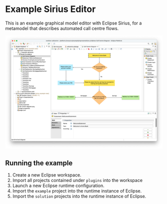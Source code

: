 # Example Sirius Editor

This is an example graphical model editor with Eclipse Sirius, for a metamodel that describes automated call centre flows.

![](screenshots/callcentre-editor.png)

## Running the example

1. Create a new Eclipse workspace.
1. Import all projects contained under `plugins` into the workspace
1. Launch a new Eclipse runtime configuration.
1. Import the `example` project into the runtime instance of Eclipse.
1. Import the `solution` projects into the runtime instance of Eclipse.
